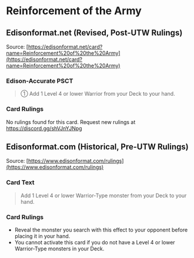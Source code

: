 # Reinforcement of the Army

## Edisonformat.net (Revised, Post-UTW Rulings)

Source: [https://edisonformat.net/card?name=Reinforcement%20of%20the%20Army](https://edisonformat.net/card?name=Reinforcement%20of%20the%20Army)

### Edison-Accurate PSCT

> ① Add 1 Level 4 or lower Warrior from your Deck to your hand.

### Card Rulings

No rulings found for this card. Request new rulings at https://discord.gg/shVJnYJNpg


## Edisonformat.com (Historical, Pre-UTW Rulings)

Source: [https://www.edisonformat.com/rulings](https://www.edisonformat.com/rulings)

### Card Text

> Add 1 Level 4 or lower Warrior-Type monster from your Deck to your hand.

### Card Rulings

*   Reveal the monster you search with this effect to your opponent before placing it in your hand.
*   You cannot activate this card if you do not have a Level 4 or lower Warrior-Type monsters in your Deck.


